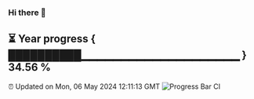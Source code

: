 ### Hi there 👋
⏳ Year progress { ██████████▁▁▁▁▁▁▁▁▁▁▁▁▁▁▁▁▁▁▁▁ } 34.56 %
---
⏰ Updated on Mon, 06 May 2024 12:11:13 GMT
![Progress Bar CI](https://github.com/Moyi321/Moyi321/workflows/Progress%20Bar%20CI/badge.svg)
